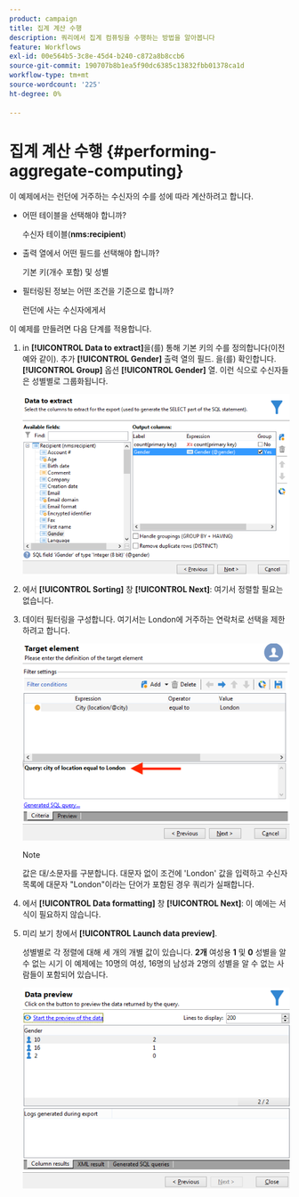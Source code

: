 ```yaml
---
product: campaign
title: 집계 계산 수행
description: 쿼리에서 집계 컴퓨팅을 수행하는 방법을 알아봅니다
feature: Workflows
exl-id: 00e564b5-3c8e-45d4-b240-c872a8b8ccb6
source-git-commit: 190707b8b1ea5f90dc6385c13832fbb01378ca1d
workflow-type: tm+mt
source-wordcount: '225'
ht-degree: 0%

---
```


# 집계 계산 수행 {#performing-aggregate-computing}

이 예제에서는 런던에 거주하는 수신자의 수를 성에 따라 계산하려고 합니다.

* 어떤 테이블을 선택해야 합니까?

   수신자 테이블(**nms:recipient**)

* 출력 열에서 어떤 필드를 선택해야 합니까?

   기본 키(개수 포함) 및 성별

* 필터링된 정보는 어떤 조건을 기준으로 합니까?

   런던에 사는 수신자에게서

이 예제를 만들려면 다음 단계를 적용합니다.

1. in **[!UICONTROL Data to extract]**&#x200B;을(를) 통해 기본 키의 수를 정의합니다(이전 예와 같이). 추가 **[!UICONTROL Gender]** 출력 열의 필드. 을(를) 확인합니다. **[!UICONTROL Group]** 옵션 **[!UICONTROL Gender]** 열. 이런 식으로 수신자들은 성별별로 그룹화됩니다.

   ![](assets/query_editor_nveau_27.png)

1. 에서 **[!UICONTROL Sorting]** 창 **[!UICONTROL Next]**: 여기서 정렬할 필요는 없습니다.
1. 데이터 필터링을 구성합니다. 여기서는 London에 거주하는 연락처로 선택을 제한하려고 합니다.

   ![](assets/query_editor_22.png)

   >[!NOTE]
   >
   >값은 대/소문자를 구분합니다. 대문자 없이 조건에 &#39;London&#39; 값을 입력하고 수신자 목록에 대문자 &quot;London&quot;이라는 단어가 포함된 경우 쿼리가 실패합니다.

1. 에서 **[!UICONTROL Data formatting]** 창 **[!UICONTROL Next]**: 이 예에는 서식이 필요하지 않습니다.
1. 미리 보기 창에서 **[!UICONTROL Launch data preview]**.

   성별별로 각 정렬에 대해 세 개의 개별 값이 있습니다. **2개** 여성용 **1** 및 **0** 성별을 알 수 없는 시기 이 예제에는 10명의 여성, 16명의 남성과 2명의 성별을 알 수 없는 사람들이 포함되어 있습니다.

   ![](assets/query_editor_agregat_04.png)
